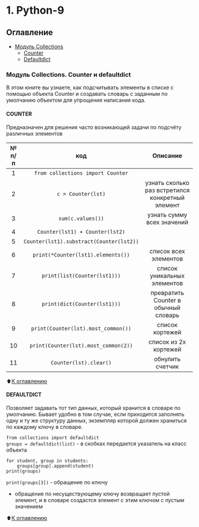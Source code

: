# 1. Python-9

## Оглавление 
* [Модуль Collections](#модуль-collections-counter-и-defaultdict)  
    + [Counter](#counter)
    + [Defaultdict](#defaultdict)

### Модуль Collections. Counter и defaultdict
В этом юните вы узнаете, как подсчитывать элементы в списке с помощью объекта Counter и создавать словарь с заданным по умолчанию объектом для упрощения написания кода.  

#### COUNTER
Предназначен для решения часто возникающей задачи по подсчёту различных элементов  

№ п/п |код     | Описание
:----:|:------:|:----------:
1     |`from collections import Counter`|
2     |`c = Counter(lst)`|узнать сколько раз встретился конкретный элемент
3     |`sum(c.values())`|узнать сумму всех значений
4     |`Counter(lst1) + Counter(lst2)`| 
5     |`Counter(lst1).substract(Counter(lst2))`| 
6     |`print(*Counter(lst1).elements())`|список всех элементов
7     |`print(list(Counter(lst1)))`|список уникальных элементов 
8     |`print(dict(Counter(lst1)))`|превратить Counter в обычный словарь
9     |`print(Counter(lst).most_common())`|список кортежей
10     |`print(Counter(lst).most_common(2))`|список из 2х кортежей
11     |`Counter(lst).clear()`|обнулить счетчик

:arrow_up:[К оглавлению](#оглавление)

#### DEFAULTDICT
Позволяет задавать тот тип данных, который хранится в словаре по умолчанию. Бывает удобно в том случае, если приходится заполнять одну и ту же структуру данных, экземпляр которой должен храниться по каждому ключу в словаре.  

`from collections import defaultdict`  
`groups = defaultdict(list)` - в скобках передается указатель на класс объекта  

```
for student, group in students:  
    groups[group].append(student)  
print(groups)  
```  

`print(groups[3])` - обращение по ключу  
* обращение по несуществующему ключу возвращает пустой элемент, и в словаре создастся элемент с этим ключом с пустым значением  


:arrow_up:[К оглавлению](#оглавление)